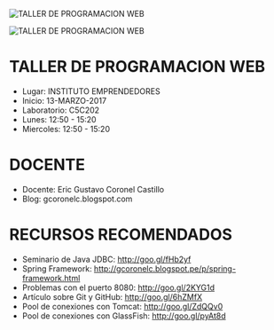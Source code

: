 ![TALLER DE PROGRAMACION WEB](https://raw.githubusercontent.com/gcoronelc/USIL_TPW_2017_1_TT/master/USIL_TPW.png)

![TALLER DE PROGRAMACION WEB](
https://raw.githubusercontent.com/gcoronelc/USIL_TPW_2017_1_TT/master/Fotos/IMG_20170522_143023348_HDR.jpg)

# TALLER DE PROGRAMACION WEB

- Lugar: INSTITUTO EMPRENDEDORES
- Inicio: 13-MARZO-2017
- Laboratorio: C5C202
- Lunes: 12:50 - 15:20
- Miercoles: 12:50 - 15:20

# DOCENTE

- Docente: Eric Gustavo Coronel Castillo
- Blog: gcoronelc.blogspot.com

# RECURSOS RECOMENDADOS

- Seminario de Java JDBC: http://goo.gl/fHb2yf
- Spring Framework: http://gcoronelc.blogspot.pe/p/spring-framework.html
- Problemas con el puerto 8080: http://goo.gl/2KYG1d
- Artículo sobre Git y GitHub: http://goo.gl/6hZMfX
- Pool de conexiones con Tomcat: http://goo.gl/ZdQQv0
- Pool de conexiones con GlassFish: http://goo.gl/pyAt8d












